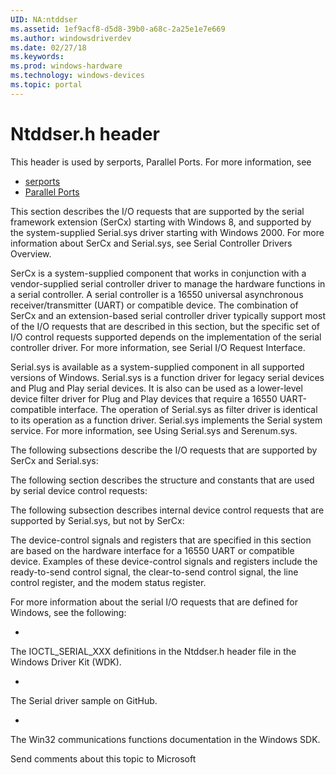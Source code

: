 ```yaml
---
UID: NA:ntddser
ms.assetid: 1ef9acf8-d5d8-39b0-a68c-2a25e1e7e669
ms.author: windowsdriverdev
ms.date: 02/27/18
ms.keywords: 
ms.prod: windows-hardware
ms.technology: windows-devices
ms.topic: portal
---
```


# Ntddser.h header



This header is used by serports, Parallel Ports. For more information, see
- [serports](../_serports/index.md)
- [Parallel Ports](../_parports/index.md)

This section describes the I/O requests that are supported by the serial framework extension (SerCx) starting with Windows 8, and supported by the system-supplied Serial.sys driver starting with Windows 2000. For more information about SerCx and Serial.sys, see Serial Controller Drivers Overview.

SerCx is a system-supplied component that works in conjunction with a vendor-supplied serial controller driver to manage the hardware functions in a serial controller. A serial controller is a 16550 universal asynchronous receiver/transmitter (UART) or compatible device. The combination of SerCx and an extension-based serial controller driver typically support most of the I/O requests that are described in this section, but the specific set of I/O control requests supported depends on the implementation of the serial controller driver. For more information, see Serial I/O Request Interface.

Serial.sys is available as a system-supplied component in all supported versions of Windows. Serial.sys is a function driver for legacy serial devices and Plug and Play serial devices. It is also can be used as a lower-level device filter driver for Plug and Play devices that require a 16550 UART-compatible interface. The operation of Serial.sys as filter driver is identical to its operation as a function driver. Serial.sys implements the Serial system service. For more information, see Using Serial.sys and Serenum.sys.

The following subsections describe the I/O requests that are supported by SerCx and Serial.sys:

The following section describes the structure and constants that are used by serial device control requests:

The following subsection describes internal device control requests that are supported by Serial.sys, but not by SerCx:

The device-control signals and registers that are specified in this section are based on the hardware interface for a 16550 UART or compatible device. Examples of these device-control signals and registers include the ready-to-send control signal, the clear-to-send control signal, the line control register, and the modem status register.

For more information about the serial I/O requests that are defined for Windows, see the following:

- 
The IOCTL_SERIAL_XXX definitions in the Ntddser.h header file in the Windows Driver Kit (WDK).

- 
The Serial driver sample on GitHub.

- 
The Win32 communications functions documentation in the Windows SDK.


Send comments about this topic to Microsoft

